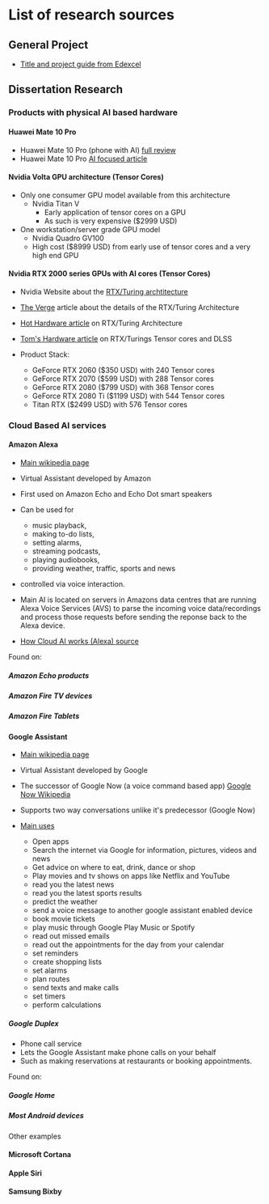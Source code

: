 # List of research sources
## General Project
* [Title and project guide from Edexcel](http://www.bluecoatschool.com/_files/C8C143E9E25CD6FDE6CC82D49B08E33E.pdf)
## Dissertation Research

### Products with physical AI based hardware

#### Huawei Mate 10 Pro
* Huawei Mate 10 Pro (phone with AI) [full review](https://www.forbes.com/sites/bensin/2017/10/30/huawei-mate-10-pro-review-an-a-i-phone-that-grows-on-you/#491fecde6520)
* Huawei Mate 10 Pro [AI focused article](https://www.forbes.com/sites/bensin/2017/10/16/huawei-mate-10-pro-hands-on-intelligent-phone-takes-aims-at-iphone-x/#4fc0c95262d4)

#### Nvidia Volta GPU architecture (Tensor Cores)
* Only one consumer GPU model available from this architecture
  * Nvidia Titan V
    * Early application of tensor cores on a GPU
    * As such is very expensive ($2999 USD)
* One workstation/server grade GPU model
  * Nvidia Quadro GV100
   * High cost ($8999 USD) from early use of tensor cores and a very high end GPU

#### Nvidia RTX 2000 series GPUs with AI cores (Tensor Cores)
* Nvidia Website about the [RTX/Turing archtitecture](https://www.nvidia.com/en-us/design-visualization/technologies/rtx/)
* [The Verge](https://www.theverge.com/2018/9/14/17854230/nvidia-rtx-2080-turing-architecture-specs-platform) article about the details of the RTX/Turing Architecture
* [Hot Hardware article](https://hothardware.com/news/nvidia-geforce-rtx-2080-performance-and-dlss) on RTX/Turing Architecture
* [Tom's Hardware article](https://www.tomshardware.com/reviews/nvidia-turing-gpu-architecture-explored,5801-5.html) on RTX/Turings Tensor cores and DLSS

* Product Stack:
  * GeForce RTX 2060 ($350 USD) with 240 Tensor cores
  * GeForce RTX 2070 ($599 USD) with 288 Tensor cores
  * GeForce RTX 2080 ($799 USD) with 368 Tensor cores
  * GeForce RTX 2080 Ti ($1199 USD) with 544 Tensor cores
  * Titan RTX ($2499 USD) with 576 Tensor cores


### Cloud Based AI services

#### Amazon Alexa
* [Main wikipedia page](https://en.wikipedia.org/wiki/Amazon_Alexa)

* Virtual Assistant developed by Amazon
* First used on Amazon Echo and Echo Dot smart speakers
* Can be used for
  * music playback,
  * making to-do lists,
  * setting alarms,
  * streaming podcasts,
  * playing audiobooks,
  * providing weather, traffic, sports and news
* controlled via voice interaction.

* Main AI is located on servers in Amazons data centres that are running Alexa Voice Services (AVS) to parse the incoming voice data/recordings and process those requests before sending the reponse back to the Alexa device.
* [How Cloud AI works (Alexa) source](https://www.forbes.com/sites/bernardmarr/2018/10/05/how-does-amazons-alexa-really-work/#4bed8d61937f)

Found on:
##### Amazon Echo products
##### Amazon Fire TV devices
##### Amazon Fire Tablets

#### Google Assistant
* [Main wikipedia page](https://en.wikipedia.org/wiki/Google_Assistant)

* Virtual Assistant developed by Google
* The successor of Google Now (a voice command based app) [Google Now Wikipedia]("https://en.wikipedia.org/wiki/Google_Now")
* Supports two way conversations unlike it's predecessor (Google Now)
* [Main uses]("https://www.tomsguide.com/us/pictures-story/917-best-google-assistant-features.html#s30")
  * Open apps
  * Search the internet via Google for information, pictures, videos and news
  * Get advice on where to eat, drink, dance or shop
  * Play movies and tv shows on apps like Netflix and YouTube
  * read you the latest news
  * read you the latest sports results
  * predict the weather
  * send a voice message to another google assistant enabled device
  * book movie tickets
  * play music through Google Play Music or Spotify
  * read out missed emails
  * read out the appointments for the day from your calendar
  * set reminders
  * create shopping lists
  * set alarms
  * plan routes
  * send texts and make calls
  * set timers
  * perform calculations

##### Google Duplex
* Phone call service
* Lets the Google Assistant make phone calls on your behalf
* Such as making reservations at restaurants or booking appointments.


Found on:
##### Google Home
##### Most Android devices

Other examples
#### Microsoft Cortana
#### Apple Siri
#### Samsung Bixby
